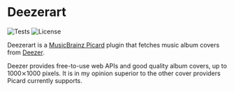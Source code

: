 # Deezerart
![Tests](https://github.com/livingsilver94/deezerart/workflows/Tests/badge.svg) ![License](https://img.shields.io/github/license/livingsilver94/deezerart?label=License)

Deezerart is a [MusicBrainz Picard](https://picard.musicbrainz.org) plugin that fetches music album covers from [Deezer](https://www.deezer.com).

Deezer provides free-to-use web APIs and good quality album covers, up to 1000⨯1000 pixels. It is in my opinion superior to the other cover providers Picard currently supports.
